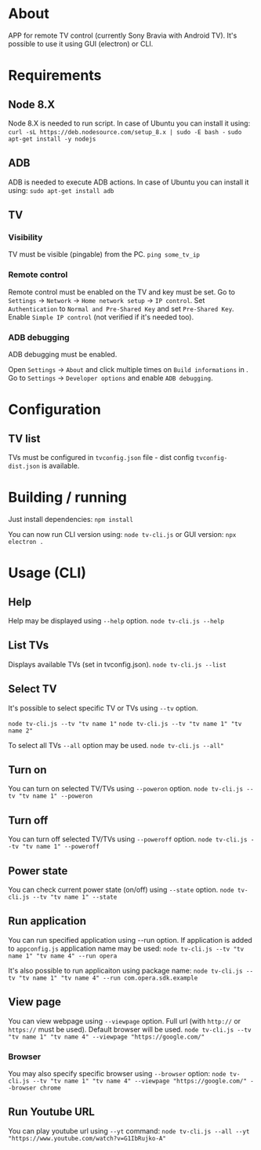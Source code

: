 # About
APP for remote TV control (currently Sony Bravia with Android TV). It's possible to use it using GUI (electron) or CLI.

# Requirements

## Node 8.X
Node 8.X is needed to run script. In case of Ubuntu you can install it using:
`curl -sL https://deb.nodesource.com/setup_8.x | sudo -E bash -`
`sudo apt-get install -y nodejs`

## ADB
ADB is needed to execute ADB actions. In case of Ubuntu you can install it using:
`sudo apt-get install adb`

## TV

### Visibility
TV must be visible (pingable) from the PC.
`ping some_tv_ip`

### Remote control
Remote control must be enabled on the TV and key must be set.
Go to `Settings` -> `Network` -> `Home network setup` -> `IP control`.
Set `Authentication` to `Normal and Pre-Shared Key` and set `Pre-Shared Key`.
Enable `Simple IP control` (not verified if it's needed too).

### ADB debugging
ADB debugging must be enabled.

Open `Settings` -> `About` and click multiple times on `Build informations` in .
Go to `Settings` -> `Developer options` and enable `ADB debugging`.

# Configuration

## TV list
TVs must be configured in `tvconfig.json` file - dist config `tvconfig-dist.json` is available.

# Building / running
Just install dependencies:
`npm install`

You can now run CLI version using: `node tv-cli.js` or GUI version: `npx electron .`

# Usage (CLI)

## Help
Help may be displayed using `--help` option.
`node tv-cli.js --help`

## List TVs
Displays available TVs (set in tvconfig.json).
`node tv-cli.js --list`

## Select TV
It's possible to select specific TV or TVs using `--tv` option.

`node tv-cli.js --tv "tv name 1"`
`node tv-cli.js --tv "tv name 1" "tv name 2"`

To select all TVs `--all` option may be used.
`node tv-cli.js --all"`

## Turn on
You can turn on selected TV/TVs using `--poweron` option.
`node tv-cli.js --tv "tv name 1" --poweron`

## Turn off
You can turn off selected TV/TVs using `--poweroff` option.
`node tv-cli.js --tv "tv name 1" --poweroff`

## Power state
You can check current power state (on/off) using `--state` option.
`node tv-cli.js --tv "tv name 1" --state`

## Run application
You can run specified application using --run option.
If application is added to `appconfig.js` application name may be used:
`node tv-cli.js --tv "tv name 1" "tv name 4" --run opera`

It's also possible to run applicaiton using package name:
`node tv-cli.js --tv "tv name 1" "tv name 4" --run com.opera.sdk.example`

## View page
You can view webpage using `--viewpage` option. Full url (with `http://` or `https://` must be used). Default browser will be used.
`node tv-cli.js --tv "tv name 1" "tv name 4" --viewpage "https://google.com/"`

### Browser
You may also specify specific browser using `--browser` option:
`node tv-cli.js --tv "tv name 1" "tv name 4" --viewpage "https://google.com/" --browser chrome`

## Run Youtube URL
You can play youtube url using `--yt` command:
`node tv-cli.js --all --yt "https://www.youtube.com/watch?v=G1IbRujko-A"`

